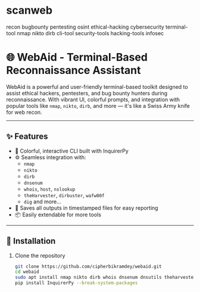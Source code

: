 # scanweb
recon bugbounty pentesting osint ethical-hacking cybersecurity terminal-tool nmap nikto dirb cli-tool security-tools hacking-tools infosec
# 🌐 WebAid - Terminal-Based Reconnaissance Assistant


WebAid is a powerful and user-friendly terminal-based toolkit designed to assist ethical hackers, pentesters, and bug bounty hunters during reconnaissance. With vibrant UI, colorful prompts, and integration with popular tools like `nmap`, `nikto`, `dirb`, and more — it's like a Swiss Army knife for web recon.

---

## ✨ Features

- 🎨 Colorful, interactive CLI built with InquirerPy
- ⚙️ Seamless integration with:
  - `nmap`
  - `nikto`
  - `dirb`
  - `dnsenum`
  - `whois`, `host`, `nslookup`
  - `theHarvester`, `dirbuster`, `wafw00f`
  - `dig` and more...
- 📝 Saves all outputs in timestamped files for easy reporting
- 📦 Easily extendable for more tools

---

## 🚀 Installation

1. Clone the repository
   ```bash
   git clone https://github.com/cipherbikramdey/webaid.git
   cd webaid
   sudo apt install nmap nikto dirb whois dnsenum dnsutils theharvester dirbuster wafw00f
   pip install InquirerPy --break-system-packages
